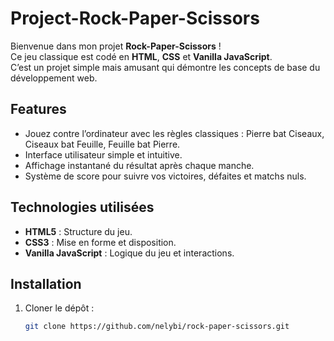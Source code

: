 # Project-Rock-Paper-Scissors

Bienvenue dans mon projet **Rock-Paper-Scissors** !  
Ce jeu classique est codé en **HTML**, **CSS** et **Vanilla JavaScript**.  
C’est un projet simple mais amusant qui démontre les concepts de base du développement web.

## Features

- Jouez contre l’ordinateur avec les règles classiques : Pierre bat Ciseaux, Ciseaux bat Feuille, Feuille bat Pierre.
- Interface utilisateur simple et intuitive.
- Affichage instantané du résultat après chaque manche.
- Système de score pour suivre vos victoires, défaites et matchs nuls.

## Technologies utilisées

- **HTML5** : Structure du jeu.
- **CSS3** : Mise en forme et disposition.
- **Vanilla JavaScript** : Logique du jeu et interactions.

## Installation

1. Cloner le dépôt :
   ```bash
   git clone https://github.com/nelybi/rock-paper-scissors.git
